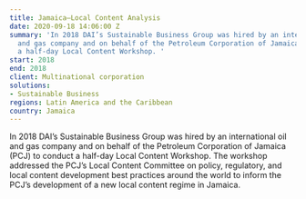 ```yaml
---
title: Jamaica—Local Content Analysis
date: 2020-09-18 14:06:00 Z
summary: 'In 2018 DAI’s Sustainable Business Group was hired by an international oil
  and gas company and on behalf of the Petroleum Corporation of Jamaica (PCJ) to conduct
  a half-day Local Content Workshop. '
start: 2018
end: 2018
client: Multinational corporation
solutions:
- Sustainable Business
regions: Latin America and the Caribbean
country: Jamaica
---
```


In 2018 DAI’s Sustainable Business Group was hired by an international oil and gas company and on behalf of the Petroleum Corporation of Jamaica (PCJ) to conduct a half-day Local Content Workshop. The workshop addressed the PCJ’s Local Content Committee on policy, regulatory, and local content development best practices around the world to inform the PCJ’s development of a new local content regime in Jamaica. 